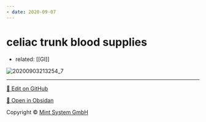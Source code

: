 ```yaml
---
- date: 2020-09-07
---
```


# celiac trunk blood supplies

- related: [[GI]]

![20200903213254_7](https://photos.thisispiggy.com/file/wikiFiles/20200903213254_7.png)


<hr>

[📝 Edit on GitHub](https://github.com/Mint-System/Knowledge/blob/master/celiac%20trunk%20blood%20supplies.md)

[📂 Open in Obsidan](obsidian://open?vault=Knowledge%20Mint%20System&file=celiac%20trunk%20blood%20supplies.md ':target=_self')

<footer>Copyright © <a href="https://www.mint-system.ch/">Mint System GmbH</a></footer>